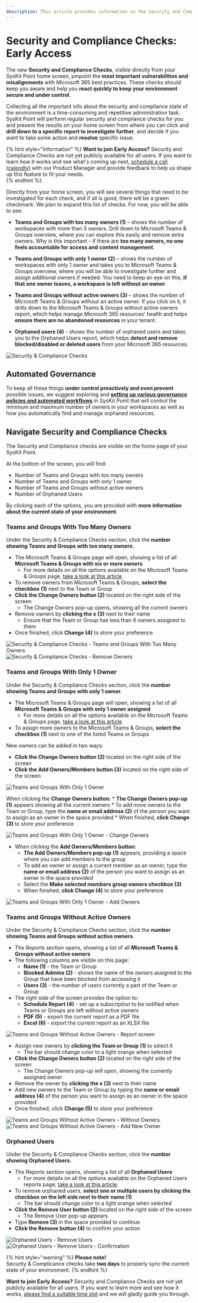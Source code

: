 ```yaml
---
description: This article provides information on the Security and Compliance checks feature in SysKit Point.
---
```


# Security and Compliance Checks: Early Access 

The new **Security and Compliance Checks**, visible directly from your SysKit Point home screen, pinpoint the **most important vulnerabilities and misalignments** with Microsoft 365 best practices. These checks should keep you aware and help you **react quickly to keep your environment secure and under control**.

Collecting all the important info about the security and compliance state of the environment is a time-consuming and repetitive administration task. SysKit Point will perform regular security and compliance checks for you and present the results on your home screen from where you can click and **drill down to a specific report to investigate further**, and decide if you want to take some action and **resolve** specific issue. 


{% hint style="information" %}
**Want to join Early Access?** Security and Compliance Checks are not yet publicly available for all users. If you want to learn how it works and see what's coming up next, [schedule a call (calendly)](https://calendly.com/d/yjj-7y5-sky/syskit-point-early-access-program) with our Product Manager and provide feedback to help us shape up this feature to fit your needs.   
{% endhint %}


Directly from your home screen, you will see several things that need to be investigated for each check, and if all is good, there will be a green checkmark. We plan to expand this list of checks. For now, you will be able to see: 

* **Teams and Groups with too many owners (1)** – shows the number of workspaces with more than 5 owners. Drill down to Microsoft Teams & Groups overview, where you can explore this easily and remove extra owners. Why is this important - if there are **too many owners, no one feels accountable for access and content management**. 

* **Teams and Groups with only 1 owner (2)** – shows the number of workspaces with only 1 owner and takes you to Microsoft Teams & Groups overview, where you will be able to investigate further and assign additional owners if needed. You need to keep an eye on this, **if that one owner leaves, a workspace is left without an owner**. 

* **Teams and Groups without active owners (3)** – shows the number of Microsoft Teams & Groups without an active owner. If you click on it, it drills down to the Microsoft Teams & Groups without active owners report, which helps manage Microsoft 365 resources' health and helps **ensure there are no abandoned resources** in your tenant. 

* **Orphaned users (4)** - shows the number of orphaned users and takes you to the Orphaned Users report, which helps **detect and remove blocked/disabled or deleted users** from your Microsoft 365 resources. 

![Security & Compliance Checks](../.gitbook/assets/security-and-compliance-checks_home-page.png)

## Automated Governance

To keep all these things **under control proactively and even prevent** possible issues, we suggest exploring and [**setting up various governance policies and automated workflows**](../governance-and-automation/automated-workflows/README.md) in SysKit Point that will control the minimum and maximum number of owners in your workspaces as well as how you automatically find and manage orphaned resources. 
 
## Navigate Security and Compliance Checks

The Security and Compliance checks are visible on the home page of your SysKit Point. 

At the bottom of the screen, you will find:
  * Number of Teams and Groups with too many owners
  * Number of Teams and Groups with only 1 owner
  * Number of Teams and Groups without active owners 
  * Number of Orphaned Users 

By clicking each of the options, you are provided with **more information about the current state of your environment**. 

### Teams and Groups With Too Many Owners

Under the Security & Compliance Checks section, click the **number showing Teams and Groups with too many owners**.

  * The Microsoft Teams & Groups page will open, showing a list of all **Microsoft Teams & Groups with six or more owners** 
    * For more details on all the options available on the Microsoft Teams & Groups page, [ take a look at this article](../reporting/inventory-reports.md#microsoft-teams-and-groups-report)
  * To remove owners from Microsoft Teams & Groups, **select the checkbox (1)** next to the Team or Group
  * **Click the Change Owners button (2)** located on the right side of the screen
    * The Change Owners pop-up opens, showing all the current owners
  * Remove owners by **clicking the x (3)** next to their name
    * Ensure that the Team or Group has less than 6 owners assigned to them
  * Once finished, click **Change (4)** to store your preference

![Security & Compliance Checks - Teams and Groups With Too Many Owners](../.gitbook/assets/security-and-compliance-checks_too-many-owners.png)
![Security & Compliance Checks - Remove Owners ](../.gitbook/assets/security-and-compliance-checks_remove-owners.png)

### Teams and Groups With Only 1 Owner

Under the Security & Compliance Checks section, click the **number showing Teams and Groups with only 1 owner**.

  * The Microsoft Teams & Groups page will open, showing a list of all **Microsoft Teams & Groups with only 1 owner assigned** 
    * For more details on all the options available on the Microsoft Teams & Groups page, [ take a look at this article](../reporting/inventory-reports.md#microsoft-teams-and-groups-report)
  * To assign more owners to the Microsoft Teams & Groups, **select the checkbox (1)** next to one of the listed Teams or Groups
  
New owners can be added in two ways:
  * **Click the Change Owners button (2)** located on the right side of the screen
  * **Click the Add Owners/Members button (3)** located on the right side of the screen

![Teams and Groups With Only 1 Owner](../.gitbook/assets/security-and-compliance-checks_one-owner.png)
  
When clicking the **Change Owners button**:
    * **The Change Owners pop-up (1)** appears showing all the current owners
    * To add more owners to the Team or Group, type the **name or email address (2)** of the person you want to assign as an owner in the space provided
    * When finished, **click Change (3)** to store your preference

![Teams and Groups With Only 1 Owner - Change Owners](../.gitbook/assets/security-and-compliance-checks_add-new-owners.png)

 * When clicking the **Add Owners/Members button**:
    * **The Add Owners/Members pop-up (1)** appears, providing a space where you can add members to the group
    * To add an owner or assign a current member as an owner, type the **name or email address (2)** of the person you want to assign as an owner in the space provided
    * Select the **Make selected members group owners checkbox (3)**
    * When finished, **click Change (4)** to store your preference

![Teams and Groups With Only 1 Owner - Add Owners](../.gitbook/assets/security-and-compliance-checks_add-members-owners.png)

### Teams and Groups Without Active Owners 

Under the Security & Compliance Checks section, click the **number showing Teams and Groups without active owners**.

  * The Reports section opens, showing a list of all **Microsoft Teams & Groups without active owners** 
  * The following columns are visible on this page:
    * **Name (1)** - the Team or Group
    * **Blocked Admins (2)** - shows the name of the owners assigned to the Group that have been blocked from accessing it
    * **Users (3)** - the number of users currently a part of the Team or Group
  * The right side of the screen provides the option to:
    * **Schedule Report (4)** - set up a subscription to be notified when Teams or Groups are left without active owners
    * **PDF (5)** - export the current report as a PDF file
    * **Excel (6)** - export the current report as an XLSX file

![Teams and Groups Without Active Owners - Report screen](../.gitbook/assets/security-and-compliance-checks_no-owners.png)

  * Assign new owners by **clicking the Team or Group (1)** to select it 
    * The bar should change color to a light orange when selected
  * **Click the Change Owners button (2)** located on the right side of the screen
    * The Change Owners pop-up will open, showing the currently assigned owner
  * Remove the owner by **clicking the x (3)** next to their name
  * Add new owners to the Team or Group by typing the **name or email address (4)** of the person you want to assign as an owner in the space provided
 * Once finished, click **Change (5)** to store your preference

![Teams and Groups Without Active Owners - Without Owners](../.gitbook/assets/security-and-compliance-checks_no-owners-selection.png)
![Teams and Groups Without Active Owners - Add New Owner](../.gitbook/assets/security-and-compliance-checks_no-owners-add.png)

### Orphaned Users

Under the Security & Compliance Checks section, click the **number showing Orphaned Users**.

  * The Reports section opens, showing a list of all **Orphaned Users** 
    * For more details on all the options available on the Orphaned Users reports page, [take a look at this article](../reporting/cleanup-and-health-reports.md#orphaned-users).
  * To remove orphaned users, **select one or multiple users by clicking the checkbox on the left side next to their name (1)**
    * The bar should change color to a light orange when selected
  * **Click the Remove User button (2)** located on the right side of the screen
    * The Remove User pop-up appears
  * Type **Remove (3)** in the space provided to continue
  * **Click the Remove button (4)** to confirm your action

![Orphaned Users - Remove Users](../.gitbook/assets/security-and-compliance-checks_orphaned-users.png)
![Orphaned Users - Remove Users - Confirmation](../.gitbook/assets/security-and-compliance-checks_remove-users-final.png)

{% hint style="warning" %}
**Please note!**  
Security & Complicance checks take **two days** to properly sync the current state of your environment. 
{% endhint %}

**Want to join Early Access?** Security and Compliance Checks are not yet publicly available for all users. If you want to learn more and see how it works, [please find a suitable time slot](https://calendly.com/d/yjj-7y5-sky/syskit-point-early-access-program) and we will gladly guide you through.
